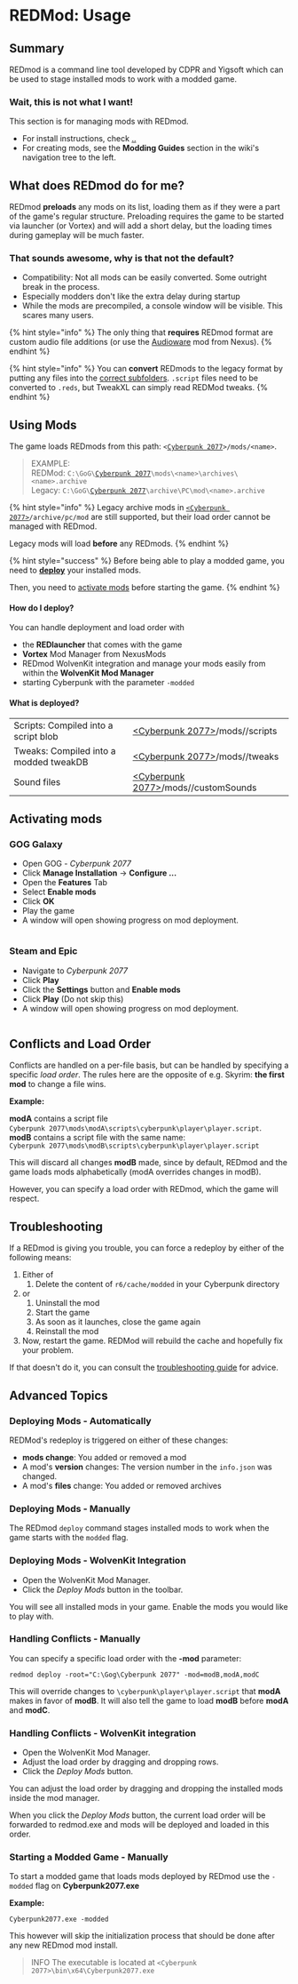 # REDMod: Usage

## Summary

REDmod is a command line tool developed by CDPR and Yigsoft which can be used to stage installed mods to work with a modded game.

### Wait, this is not what I want!

This section is for managing mods with REDmod.

* For install instructions, check [..](../ "mention")
* For creating mods, see the **Modding Guides** section in the wiki's navigation tree to the left.

## What does REDmod do for me?

REDmod **preloads** any mods on its list, loading them as if they were a part of the game's regular structure. Preloading requires the game to be started via launcher (or Vortex) and will add a short delay, but the loading times during gameplay will be much faster.

### That sounds awesome, why is that not the default?

* Compatibility: Not all mods can be easily converted. Some outright break in the process.
* Especially modders don't like the extra delay during startup
* While the mods are precompiled, a console window will be visible. This scares many users.

{% hint style="info" %}
The only thing that **requires** REDmod format are custom audio file additions (or use the [Audioware](https://www.nexusmods.com/cyberpunk2077/mods/12001) mod from Nexus).
{% endhint %}

{% hint style="info" %}
You can **convert** REDmods to the legacy format by putting any files into the [correct subfolders](../). `.script` files need to be converted to `.reds`, but TweakXL can simply read REDMod tweaks.
{% endhint %}

## Using Mods

The game loads REDmods from this path: `<`[`Cyberpunk 2077`](../the-cyberpunk-2077-game-directory/)`>/mods/<name>`.

> EXAMPLE:\
> REDMod: `C:\GoG\`[`Cyberpunk 2077`](../the-cyberpunk-2077-game-directory/)`\mods\<name>\archives\<name>.archive`\
> Legacy:    `C:\GoG\`[`Cyberpunk 2077`](../the-cyberpunk-2077-game-directory/)`\archive\PC\mod\<name>.archive`

{% hint style="info" %}
Legacy archive mods in [`<Cyberpunk 2077>`](../the-cyberpunk-2077-game-directory/)`/archive/pc/mod` are still supported, but their load order cannot be managed with REDmod.

Legacy mods will load **before** any REDmods.
{% endhint %}

{% hint style="success" %}
Before being able to play a modded game, you need to [**deploy**](usage.md#how-do-i-deploy) your installed mods.

Then, you need to [activate mods](usage.md#activating-mods) before starting the game.
{% endhint %}

#### How do I deploy?

You can handle deployment and load order with

* the **REDlauncher** that comes with the game
* **Vortex** Mod Manager from NexusMods
* REDmod WolvenKit integration and manage your mods easily from within the **WolvenKit Mod Manager**
* starting Cyberpunk with the parameter `-modded`

#### What is deployed?

|                                        |                                                                               |
| -------------------------------------- | ----------------------------------------------------------------------------- |
| Scripts: Compiled into a script blob   | [\<Cyberpunk 2077>](../the-cyberpunk-2077-game-directory/)/mods//scripts      |
| Tweaks: Compiled into a modded tweakDB | [\<Cyberpunk 2077>](../the-cyberpunk-2077-game-directory/)/mods//tweaks       |
| Sound files                            | [\<Cyberpunk 2077>](../the-cyberpunk-2077-game-directory/)/mods//customSounds |

## Activating mods

### **GOG Galaxy**

* Open GOG - _Cyberpunk 2077_
* Click **Manage Installation** -> **Configure ...**
* Open the **Features** Tab
* Select **Enable mods**
* Click **OK**
* Play the game
* A window will open showing progress on mod deployment.

<figure><img src="../../../.gitbook/assets/redmod_gog.png" alt=""><figcaption></figcaption></figure>

### **Steam** and **Epic**

* Navigate to _Cyberpunk 2077_
* Click **Play**
* Click the **Settings** button and **Enable mods**
* Click **Play** (Do not skip this)
* A window will open showing progress on mod deployment.

<figure><img src="../../../.gitbook/assets/gog_prelauncher.png" alt=""><figcaption></figcaption></figure>

## Conflicts and Load Order

Conflicts are handled on a per-file basis, but can be handled by specifying a specific _load order_. The rules here are the opposite of e.g. Skyrim: **the first mod** to change a file wins.

**Example:**&#x20;

**modA** contains a script file \
`Cyberpunk 2077\mods\modA\scripts\cyberpunk\player\player.script`.\
**modB** contains a script file with the same name:\
`Cyberpunk 2077\mods\modB\scripts\cyberpunk\player\player.script`

This will discard all changes **modB** made, since by default, REDmod and the game loads mods alphabetically (modA overrides changes in modB).

However, you can specify a load order with REDmod, which the game will respect.

## Troubleshooting

If a REDmod is giving you trouble, you can force a redeploy by either of the following means:

1. Either of
   1. Delete the content of `r6/cache/modded` in your Cyberpunk directory
2. or
   1. Uninstall the mod
   2. Start the game
   3. As soon as it launches, close the game again
   4. Reinstall the mod
3. Now, restart the game. REDMod will rebuild the cache and hopefully fix your problem.&#x20;

If that doesn't do it, you can consult the [troubleshooting guide](usage.md#troubleshooting) for advice.

## Advanced Topics

### Deploying Mods - Automatically

REDMod's redeploy is triggered on either of these changes:

* **mods change**: You added or removed a mod
* A mod's **version** changes: The version number in the `info.json` was changed.
* A mod's **files** change: You added or removed archives

### Deploying Mods - Manually

The REDmod `deploy` command stages installed mods to work when the game starts with the `modded` flag.

### Deploying Mods - WolvenKit Integration

* Open the WolvenKit Mod Manager.
* Click the _Deploy Mods_ button in the toolbar.

You will see all installed mods in your game. Enable the mods you would like to play with.

### Handling Conflicts - Manually

You can specify a specific load order with the **-mod** parameter:

```
redmod deploy -root="C:\Gog\Cyberpunk 2077" -mod=modB,modA,modC
```

This will override changes to `\cyberpunk\player\player.script` that **modA** makes in favor of **modB**. It will also tell the game to load **modB** before **modA** and **modC**.

### Handling Conflicts - WolvenKit integration

* Open the WolvenKit Mod Manager.
* Adjust the load order by dragging and dropping rows.
* Click the _Deploy Mods_ button.

You can adjust the load order by dragging and dropping the installed mods inside the mod manager.

When you click the _Deploy Mods_ button, the current load order will be forwarded to redmod.exe and mods will be deployed and loaded in this order.

### Starting a Modded Game - Manually

To start a modded game that loads mods deployed by REDmod use the `-modded` flag on **Cyberpunk2077.exe**

**Example:**

```
Cyberpunk2077.exe -modded
```

This however will skip the initialization process that should be done after any new REDmod mod install.

> INFO The executable is located at `<Cyberpunk 2077>\bin\x64\Cyberpunk2077.exe`
